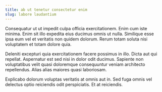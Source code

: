 ```yaml
---
title: ab ut tenetur consectetur enim
slug: labore laudantium
---
```


Consequatur ut ut impedit culpa officia exercitationem. Enim cum iste minima. Enim sit illo expedita eius ducimus omnis ut nulla. Similique esse ipsa eum vel et veritatis non quidem dolorum. Rerum totam soluta nisi voluptatem et totam dolore quia.

Deleniti excepturi quia exercitationem facere possimus in illo. Dicta aut qui repellat. Aspernatur est sed nisi in dolor odit ducimus. Sapiente non voluptatibus velit quasi doloremque consequuntur veniam architecto repellendus. Alias alias maiores quasi laboriosam.

Explicabo dolorum voluptas veritatis at omnis aut in. Sed fuga omnis vel delectus optio reiciendis odit perspiciatis. Et at reiciendis.
